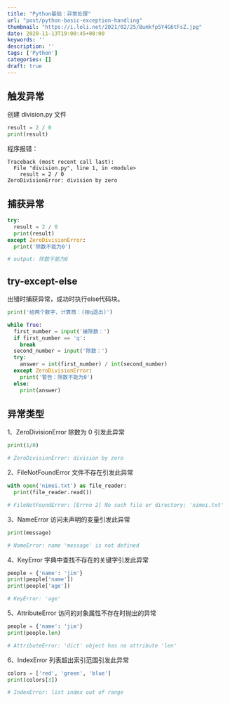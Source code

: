 ```yaml
---
title: "Python基础：异常处理"
url: "post/python-basic-exception-handling"
thumbnail: "https://i.loli.net/2021/02/25/Bumkfp5Y4G6tFsZ.jpg"
date: 2020-11-13T19:00:45+08:00
keywords: ''
description: ''
tags: ['Python']
categories: []
draft: true
---
```


## 触发异常

创建 division.py 文件

```Python
result = 2 / 0
print(result)
```

程序报错：
```
Traceback (most recent call last):
  File "division.py", line 1, in <module>
    result = 2 / 0
ZeroDivisionError: division by zero
```

## 捕获异常

```Python
try:
  result = 2 / 0
  print(result)
except ZeroDivisionError:
  print('除数不能为0')

# output: 除数不能为0
```

## try-except-else

出错时捕获异常，成功时执行else代码块。

```Python
print('给两个数字，计算商：(按q退出)')

while True:
  first_number = input('被除数：')
  if first_number == 'q':
    break
  second_number = input('除数：')
  try:
    answer = int(first_number) / int(second_number)
  except ZeroDivisionError:
    print('警告：除数不能为0')
  else:
    print(answer)
```

## 异常类型

1、ZeroDivisionError 
除数为 0 引发此异常

```Python
print(1/0)

# ZeroDivisionError: division by zero
```

2、FileNotFoundError
文件不存在引发此异常

```Python
with open('nimei.txt') as file_reader:
  print(file_reader.read())

# FileNotFoundError: [Errno 2] No such file or directory: 'nimei.txt'
```

3、NameError
访问未声明的变量引发此异常

```Python
print(message)

# NameError: name 'message' is not defined
```

4、KeyError
字典中查找不存在的关键字引发此异常

```Python
people = {'name': 'jim'}
print(people['name'])
print(people['age'])

# KeyError: 'age'
```

5、AttributeError
访问的对象属性不存在时抛出的异常

```Python
people = {'name': 'jim'}
print(people.len)

# AttributeError: 'dict' object has no attribute 'len'
```

6、IndexError
列表超出索引范围引发此异常

```Python
colors = ['red', 'green', 'blue']
print(colors[3])

# IndexError: list index out of range
```





